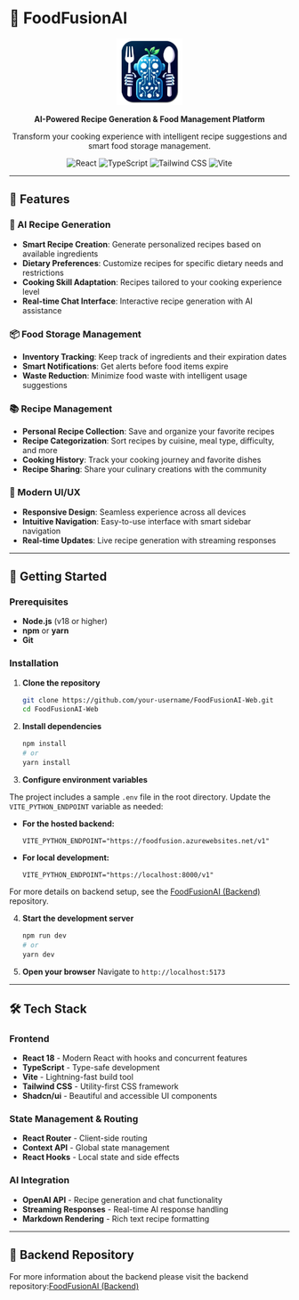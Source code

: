 # 🍳 FoodFusionAI

<div align="center">
  <img src="src/assets/logo.png" alt="FoodFusionAI Logo" width="120" height="120">
  
  <p>
    <strong>AI-Powered Recipe Generation & Food Management Platform</strong>
  </p>
  
  <p>
    Transform your cooking experience with intelligent recipe suggestions and smart food storage management.
  </p>

  ![React](https://img.shields.io/badge/React-18.x-blue?style=flat-square&logo=react)
  ![TypeScript](https://img.shields.io/badge/TypeScript-5.x-blue?style=flat-square&logo=typescript)
  ![Tailwind CSS](https://img.shields.io/badge/Tailwind-CSS-blue?style=flat-square&logo=tailwindcss)
  ![Vite](https://img.shields.io/badge/Vite-Latest-blue?style=flat-square&logo=vite)
</div>

---

## 🌟 Features

### 🤖 AI Recipe Generation
- **Smart Recipe Creation**: Generate personalized recipes based on available ingredients
- **Dietary Preferences**: Customize recipes for specific dietary needs and restrictions
- **Cooking Skill Adaptation**: Recipes tailored to your cooking experience level
- **Real-time Chat Interface**: Interactive recipe generation with AI assistance

### 📦 Food Storage Management
- **Inventory Tracking**: Keep track of ingredients and their expiration dates
- **Smart Notifications**: Get alerts before food items expire
- **Waste Reduction**: Minimize food waste with intelligent usage suggestions

### 📚 Recipe Management
- **Personal Recipe Collection**: Save and organize your favorite recipes
- **Recipe Categorization**: Sort recipes by cuisine, meal type, difficulty, and more
- **Cooking History**: Track your cooking journey and favorite dishes
- **Recipe Sharing**: Share your culinary creations with the community

### 🎨 Modern UI/UX
- **Responsive Design**: Seamless experience across all devices
- **Intuitive Navigation**: Easy-to-use interface with smart sidebar navigation
- **Real-time Updates**: Live recipe generation with streaming responses

---

## 🚀 Getting Started

### Prerequisites

- **Node.js** (v18 or higher)
- **npm** or **yarn**
- **Git**

### Installation

1. **Clone the repository**
   ```bash
   git clone https://github.com/your-username/FoodFusionAI-Web.git
   cd FoodFusionAI-Web
   ```

2. **Install dependencies**
   ```bash
   npm install
   # or
   yarn install
   ```

3. **Configure environment variables**

  The project includes a sample `.env` file in the root directory. Update the `VITE_PYTHON_ENDPOINT` variable as needed:

  - **For the hosted backend:**
    ```env
    VITE_PYTHON_ENDPOINT="https://foodfusion.azurewebsites.net/v1"
    ```

  - **For local development:**
    ```env
    VITE_PYTHON_ENDPOINT="https://localhost:8000/v1"
    ```

  For more details on backend setup, see the [FoodFusionAI (Backend)](https://github.com/FrameworkV/FoodFusionAI) repository.

4. **Start the development server**
   ```bash
   npm run dev
   # or
   yarn dev
   ```

5. **Open your browser**
   Navigate to `http://localhost:5173`

---

## 🛠️ Tech Stack

### Frontend
- **React 18** - Modern React with hooks and concurrent features
- **TypeScript** - Type-safe development
- **Vite** - Lightning-fast build tool
- **Tailwind CSS** - Utility-first CSS framework
- **Shadcn/ui** - Beautiful and accessible UI components

### State Management & Routing
- **React Router** - Client-side routing
- **Context API** - Global state management
- **React Hooks** - Local state and side effects

### AI Integration
- **OpenAI API** - Recipe generation and chat functionality
- **Streaming Responses** - Real-time AI response handling
- **Markdown Rendering** - Rich text recipe formatting

---

## 🔗 Backend Repository
For more information about the backend please visit the backend repository:[FoodFusionAI (Backend)](https://github.com/FrameworkV/FoodFusionAI)
